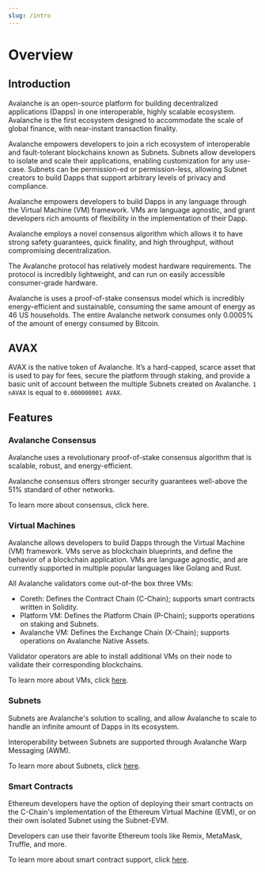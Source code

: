 ```yaml
---
slug: /intro
---
```


# Overview

## Introduction

Avalanche is an open-source platform for building decentralized applications (Dapps) in one interoperable, highly scalable ecosystem. Avalanche is the first ecosystem designed to accommodate the scale of global finance, with near-instant transaction finality.

Avalanche empowers developers to join a rich ecosystem of interoperable and fault-tolerant blockchains known as Subnets. Subnets allow developers to isolate and scale their applications, enabling customization for any use-case. Subnets can be permission-ed or permission-less, allowing Subnet creators to build Dapps that support arbitrary levels of privacy and compliance.

Avalanche empowers developers to build Dapps in any language through the Virtual Machine (VM) framework. VMs are language agnostic, and grant developers rich amounts of flexibility in the implementation of their Dapp.

Avalanche employs a novel consensus algorithm which allows it to have strong safety guarantees, quick finality, and high throughput, without compromising decentralization.

The Avalanche protocol has relatively modest hardware requirements. The protocol is incredibly lightweight, and can run on easily accessible consumer-grade hardware.

Avalanche is uses a proof-of-stake consensus model which is incredibly energy-efficient and sustainable, consuming the same amount of energy as 46 US households. The entire Avalanche network consumes only 0.0005% of the amount of energy consumed by Bitcoin.

## AVAX

AVAX is the native token of Avalanche. It’s a hard-capped, scarce asset that is used to pay for
fees, secure the platform through staking, and provide a basic unit of account between the multiple Subnets created on Avalanche. `1 nAVAX` is equal to `0.000000001 AVAX`.

## Features

### Avalanche Consensus

Avalanche uses a revolutionary proof-of-stake consensus algorithm that is scalable, robust, and energy-efficient.

Avalanche consensus offers stronger security guarantees well-above the 51% standard of other networks.

To learn more about consensus, click here.

### Virtual Machines

Avalanche allows developers to build Dapps through the Virtual Machine (VM) framework. VMs serve as blockchain blueprints, and define the behavior of a blockchain application. VMs are language agnostic, and are currently supported in multiple popular languages like Golang and Rust.

All Avalanche validators come out-of-the box three VMs:
- Coreth: Defines the Contract Chain (C-Chain); supports smart contracts written in Solidity.
- Platform VM: Defines the Platform Chain (P-Chain); supports operations on staking and Subnets.
- Avalanche VM: Defines the Exchange Chain (X-Chain); supports operations on Avalanche Native Assets.

Validator operators are able to install additional VMs on their node to validate their corresponding blockchains.

To learn more about VMs, click [here](/docs/Subnets/introduction-to-vm.md).

### Subnets

Subnets are Avalanche's solution to scaling, and allow Avalanche to scale to handle an infinite amount of Dapps in its ecosystem.

Interoperability between Subnets are supported through Avalanche Warp Messaging (AWM).

To learn more about Subnets, click [here](/docs/Subnets/README.md).

### Smart Contracts

Ethereum developers have the option of deploying their smart contracts on the C-Chain's implementation of the Ethereum Virtual Machine (EVM), or on their own isolated Subnet using the Subnet-EVM.

Developers can use their favorite Ethereum tools like Remix,
MetaMask, Truffle, and more.

To learn more about smart contract support, click [here](/docs/dapps/launch-your-ethereum-dapp.md).